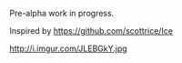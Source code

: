 ﻿Pre-alpha work in progress.

Inspired by https://github.com/scottrice/Ice

http://i.imgur.com/JLEBGkY.jpg